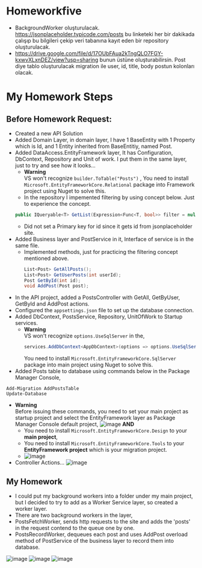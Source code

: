 ﻿# Homeworkfive
* BackgroundWorker oluşturulacak. https://jsonplaceholder.typicode.com/posts bu linketeki her bir dakikada çalışıp bu bilgileri çekip veri tabanına kayıt eden bir repository oluşturulacak.
* https://drive.google.com/file/d/17OUbFAua2kTngQLO7FGY-kxwvXLxnDEZ/view?usp=sharing bunun üstüne oluşturabilirsin. Post diye tablo oluşturulacak migration ile user, id, title, body postun kolonları olacak. 

# My Homework Steps
## Before Homework Request:
- Created a new API Solution
- Added Domain Layer, in domain layer, I have 1 BaseEntity with 1 Property which is Id, and 1 Entity inherited from BaseEntitiy, named Post.
- Added DataAccess.EntityFramework layer, It has Configuration, DbContext, Repository and Unit of work. I put them in the same layer, just to try and see how it looks...
  - **Warning**  
    VS won't recognize ```builder.ToTable("Posts")``` , You need to install ```Microsoft.EntityFrameworkCore.Relational``` package into Framework project using Nuget  to solve this.
  - In the repository I impemented filtering by using concept below. Just to experience the concept.
  ```C#
  public IQueryable<T> GetList(Expression<Func<T, bool>> filter = null);
  ```
  - Did not set a Primary key for id since it gets id from jsonplaceholder site.
- Added Business layer and PostService in it, Interface of service is in the same file.
  - Implemented methods, just for practicing the filtering concept mentioned above.
    ```C#
    List<Post> GetAllPosts();
    List<Post> GetUserPosts(int userId);
    Post GetById(int id);
    void AddPost(Post post);
    ````
- In the API project, added a PostsController with GetAll, GetByUser, GetById and AddPost actions.
- Configured the ```appsettings.json``` file to set up the database connection.
- Added DbContext, PostsService, Repository, UnitOfWork to Startup services.
  - **Warning**  
    VS won't recognize ```options.UseSqlServer``` in the,  
    ```C#
    services.AddDbContext<AppDbContext>(options => options.UseSqlServer(Configuration.GetConnectionString("DBConnection")));
    ```  
    You need to install ```Microsoft.EntityFrameworkCore.SqlServer``` package into main project using Nuget to solve this.
- Added Posts table to database using commands below in the Package Manager Console,  
```
Add-Migration AddPostsTable
Update-Database
```
- **Warning**  
  Before issuing these commands, you need to set your main project as startup project and select the EntityFramework layer as Package Manager Console default project, 
  ![image](https://user-images.githubusercontent.com/59605826/161305821-27522068-170d-40e2-ab30-908263e41b4a.png)
  **AND**
  - You need to install ```Microsoft.EntityFrameworkCore.Design``` to your **main project**,
  - You need to install ```Microsoft.EntityFrameworkCore.Tools``` to your **EntityFramework project** which is your migration project.
  - ![image](https://user-images.githubusercontent.com/59605826/161306068-b5fd2cd4-64d8-4a38-92e8-87be9467be5e.png)
- Controller Actions...
![image](https://user-images.githubusercontent.com/59605826/161351213-0c465c04-a5e2-4fa9-8827-643ec4800ad7.png)  

## My Homework
- I could put my background workers into a folder under my main project, but I decided to try to add as a Worker Service layer, so created a worker layer.
- There are two background workers in the layer,
- PostsFetchWorker, sends http requests to the site and adds the 'posts' in the request contend to the queue one by one.
- PostsRecordWorker, dequeues each post and uses AddPost overload method of PostService of the business layer to record them into database.

![image](https://user-images.githubusercontent.com/59605826/161350584-df902967-8e50-49ad-81aa-ae18e8d6a1aa.png)
![image](https://user-images.githubusercontent.com/59605826/161350654-89ad52e4-4118-434c-af94-4e6abfb967ff.png)
![image](https://user-images.githubusercontent.com/59605826/161351084-7a05950f-d973-4cde-bd3e-ad82726a1da5.png)



